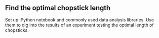 ## Find the optimal chopstick length

Set up iPython notebook and commonly used data analysis libraries. Use them to dig into the results of an experiment testing the optimal length of chopsticks.


